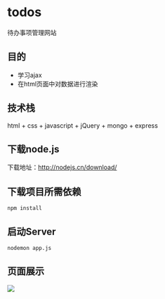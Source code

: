 # todos
待办事项管理网站

## 目的
- 学习ajax
- 在html页面中对数据进行渲染
## 技术栈
html + css + javascript + jQuery + mongo + express
## 下载node.js
下载地址：http://nodejs.cn/download/

## 下载项目所需依赖
```
npm install
```
## 启动Server
```
nodemon app.js
```

## 页面展示
![](https://github.com/Lin-dreamer/imgStorage/blob/master/todos/todo.gif)
